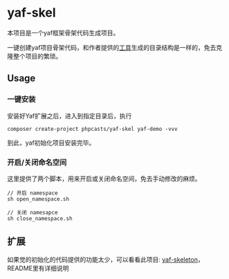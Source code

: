 # yaf-skel

本项目是一个yaf框架骨架代码生成项目。

一键创建yaf项目骨架代码，和作者提供的[工具](https://github.com/laruence/yaf/tree/master/tools/cg)生成的目录结构是一样的，免去克隆整个项目的繁琐。

## Usage

### 一键安装

安装好Yaf扩展之后，进入到指定目录后，执行

```
composer create-project phpcasts/yaf-skel yaf-demo -vvv
```

到此，yaf初始化项目安装完毕。


### 开启/关闭命名空间

这里提供了两个脚本，用来开启或关闭命名空间，免去手动修改的麻烦。


```
// 开启 namespace
sh open_namespace.sh

// 关闭 namesapce
sh close_namespace.sh
```



## 扩展

如果觉的初始化的代码提供的功能太少，可以看看此项目: [yaf-skeleton](https://github.com/qloog/yaf-skeleton)，README里有详细说明



